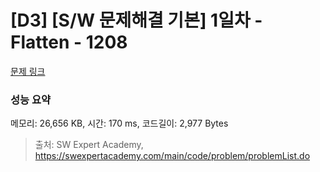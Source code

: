 # [D3] [S/W 문제해결 기본] 1일차 - Flatten - 1208 

[문제 링크](https://swexpertacademy.com/main/code/problem/problemDetail.do?contestProbId=AV139KOaABgCFAYh) 

### 성능 요약

메모리: 26,656 KB, 시간: 170 ms, 코드길이: 2,977 Bytes



> 출처: SW Expert Academy, https://swexpertacademy.com/main/code/problem/problemList.do